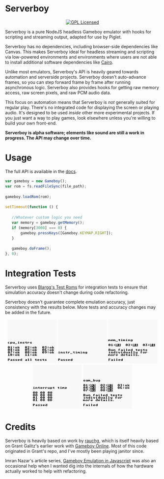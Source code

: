 # Serverboy

<div align="center">
    <!--Get everything working on NPM and add a badge for that-->
    <!--Add a locally generated testing pipeline badge that points to some kind of text file-->
    <!--Basically, copy Distilled's setup-->
    <!--TODO: cache this specific badge locally, you shouldn't rely on 3rd-parties unless it's necessary.-->
    <a href="https://opensource.org/licenses/GPL-2.0"><img alt="GPL Licensed" src="https://badges.frapsoft.com/os/gpl/gpl.png?v=103"/></a>
</div>

Serverboy is a pure NodeJS headless Gameboy emulator with hooks for scripting
and streaming output, adapted for use by Piglet.

Serverboy has no dependencies, including browser-side dependencies like Canvas.
This makes Serverboy ideal for headless streaming and scripting via low-powered
environments and environments where users are not able to install additional
software dependencies like [Cairo](https://www.cairographics.org/).

Unlike most emulators, Serverboy's API is heavily geared towards automation and
serverside projects. Serverboy doesn't auto-advance frames, so you can step
forward frame by frame after running asynchronous logic. Serverboy also provides
hooks for getting raw memory access, raw screen pixels, and raw PCM audio data.

This focus on automation means that Serverboy is *not* generally suited for
regular play. There's no integrated code for displaying the screen or playing
audio. It's designed to be used *inside* other more experimental projects. If
you just want a way to play games, look elsewhere unless you're willing to build
your own front-end.

**Serverboy is alpha software; elements like sound are still a work in progress.
The API may change over time.**

# Usage

The full API is available in the [docs](./docs/api.md).

```js
var gameboy = new Gameboy();
var rom = fs.readFileSync(file_path);

gameboy.loadRom(rom);

setTimeout(function () {

   //Whatever custom logic you need
   var memory = gameboy.getMemory();
   if (memory[3000] === 0) {
       gameboy.pressKeys([Gameboy.KEYMAP.RIGHT]);
   }
   
   gameboy.doFrame();
}, 0);
```

# Integration Tests

Serverboy uses [Blargg's Test Roms](https://github.com/retrio/gb-test-roms) for
integration tests to ensure that simulation accuracy doesn't change during
code refactoring.

Serverboy doesn't guarantee complete emulation accuracy, just consistency with
the results below. More tests and accuracy changes may be added in the future.

<div align="center">
    <img alt="cpu_instrs" src="./tests/results/cpu_instrs.png" />
    <img alt="instr_timing" src="./tests/results/instr_timing.png" />
    <img alt="mem_timing" src="./tests/results/mem_timing.png" />
    <img alt="interrupt_time" src="./tests/results/interrupt_time.png" />
    <img alt="oam_bug" src="./tests/results/oam_bug.png" />
</div>

# Credits

Serverboy is heavily based on work by
[rauchg](https://github.com/rauchg/gameboy), which is itself heavily based on
Grant Galitz's earlier work with [Gameboy
Online](https://github.com/taisel/GameBoy-Online). Most of this code originated
in Grant's repo, and I've mostly been playing janitor since.

Imran Nazar's article series, [Gameboy Emulation in
Javascript](http://imrannazar.com/GameBoy-Emulation-in-JavaScript:-The-CPU) was
also an occasional help when I wanted dig into the internals of how the hardware
actually worked to help with refactoring.
